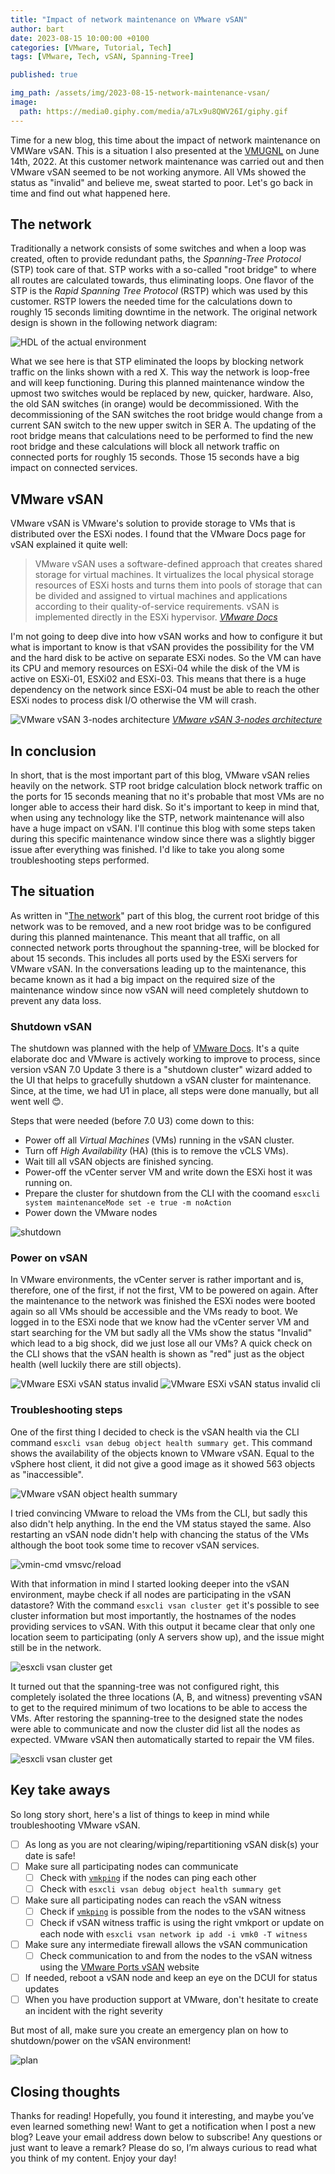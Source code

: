 ```yaml
---
title: "Impact of network maintenance on VMware vSAN"
author: bart
date: 2023-08-15 10:00:00 +0100
categories: [VMware, Tutorial, Tech]
tags: [VMware, Tech, vSAN, Spanning-Tree]

published: true

img_path: /assets/img/2023-08-15-network-maintenance-vsan/
image:
  path: https://media0.giphy.com/media/a7Lx9u8QWV26I/giphy.gif
---
```

Time for a new blog, this time about the impact of network maintenance on VMWare vSAN. This is a situation I also presented at the [VMUGNL](https://vmugnl.nl/) on June 14th, 2022. At this customer network maintenance was carried out and then VMware vSAN seemed to be not working anymore. All VMs showed the status as "invalid" and believe me, sweat started to poor. Let's go back in time and find out what happened here.

## The network
Traditionally a network consists of some switches and when a loop was created, often to provide redundant paths, the *Spanning-Tree Protocol* (STP) took care of that. STP works with a so-called "root bridge" to where all routes are calculated towards, thus eliminating loops. One flavor of the STP is the *Rapid Spanning Tree Protocol* (RSTP) which was used by this customer. RSTP lowers the needed time for the calculations down to roughly 15 seconds limiting downtime in the network. The original network design is shown in the following network diagram:

![HDL of the actual environment](network_design_stp.png)

What we see here is that STP eliminated the loops by blocking network traffic on the links shown with a red X. This way the network is loop-free and will keep functioning. During this planned maintenance window the upmost two switches would be replaced by new, quicker, hardware. Also, the old SAN switches (in orange) would be decommissioned. With the decommissioning of the SAN switches the root bridge would change from a current SAN switch to the new upper switch in SER A. The updating of the root bridge means that calculations need to be performed to find the new root bridge and these calculations will block all network traffic on connected ports for roughly 15 seconds. Those 15 seconds have a big impact on connected services.

## VMware vSAN
VMware vSAN is VMware's solution to provide storage to VMs that is distributed over the ESXi nodes. I found that the VMware Docs page for vSAN explained it quite well:

> VMware vSAN uses a software-defined approach that creates shared storage for virtual machines. It virtualizes the local physical storage resources of ESXi hosts and turns them into pools of storage that can be divided and assigned to virtual machines and applications according to their quality-of-service requirements. vSAN is implemented directly in the ESXi hypervisor. _[VMware Docs](https://docs.vmware.com/en/VMware-vSphere/7.0/com.vmware.vsphere.vsan-planning.doc/GUID-ACC10393-47F6-4C5A-85FC-88051C1806A0.html)_

I'm not going to deep dive into how vSAN works and how to configure it but what is important to know is that vSAN provides the possibility for the VM and the hard disk to be active on separate ESXi nodes. So the VM can have its CPU and memory resources on ESXi-04 while the disk of the VM is active on ESXi-01, ESXi02 and ESXi-03. This means that there is a huge dependency on the network since ESXi-04 must be able to reach the other ESXi nodes to process disk I/O otherwise the VM will crash.

![VMware vSAN 3-nodes architecture](vmware-vsan.png)
_[VMware vSAN 3-nodes architecture](https://4sysops.com/archives/vmware-vsan-3-nodes-mode/)_

## In conclusion
In short, that is the most important part of this blog, VMware vSAN relies heavily on the network. STP root bridge calculation block network traffic on the ports for 15 seconds meaning that no it's probable that most VMs are no longer able to access their hard disk. So it's important to keep in mind that, when using any technology like the STP, network maintenance will also have a huge impact on vSAN. I'll continue this blog with some steps taken during this specific maintenance window since there was a slightly bigger issue after everything was finished. I'd like to take you along some troubleshooting steps performed.

## The situation
As written in "[The network](#the-network)" part of this blog, the current root bridge of this network was to be removed, and a new root bridge was to be configured during this planned maintenance. This meant that all traffic, on all connected network ports throughout the spanning-tree, will be blocked for about 15 seconds. This includes all ports used by the ESXi servers for VMware vSAN. In the conversations leading up to the maintenance, this became known as it had a big impact on the required size of the maintenance window since now vSAN will need completely shutdown to prevent any data loss.

### Shutdown vSAN
The shutdown was planned with the help of [VMware Docs](https://docs.vmware.com/en/VMware-vSphere/7.0/com.vmware.vsphere.vsan-planning.doc/GUID-31B4F958-30A9-4BEC-819E-32A18A685688.html). It's a quite elaborate doc and VMware is actively working to improve to process, since version vSAN 7.0 Update 3 there is a "shutdown cluster" wizard added to the UI that helps to gracefully shutdown a vSAN cluster for maintenance. Since, at the time, we had U1 in place, all steps were done manually, but all went well 😊. 

Steps that were needed (before 7.0 U3) come down to this:
- Power off all *Virtual Machines* (VMs) running in the vSAN cluster.
- Turn off *High Availability* (HA) (this is to remove the vCLS VMs).
- Wait till all vSAN objects are finished syncing.
- Power-off the vCenter server VM and write down the ESXi host it was running on.
- Prepare the cluster for shutdown from the CLI with the coomand `esxcli system maintenanceMode set -e true -m noAction`
- Power down the VMware nodes

![shutdown](https://i.giphy.com/media/wX1EkCbN62xkJIGh1b/giphy.webp)

### Power on vSAN
In VMware environments, the vCenter server is rather important and is, therefore, one of the first, if not the first, VM to be powered on again. After the maintenance to the network was finished the ESXi nodes were booted again so all VMs should be accessible and the VMs ready to boot. We logged in to the ESXi node that we know had the vCenter server VM and start searching for the VM but sadly all the VMs show the status "Invalid" which lead to a big shock, did we just lose all our VMs? A quick check on the CLI shows that the vSAN health is shown as "red" just as the object health (well luckily there are still objects).

![VMware ESXi vSAN status invalid](vmware-esxi-invalid.png)
![VMware ESXi vSAN status invalid cli](vmware-esxi-invalid-cli.png)

### Troubleshooting steps
One of the first thing I decided to check is the vSAN health via the CLI command `esxcli vsan debug object health summary get`. This command shows the availability of the objects known to VMware vSAN. Equal to the vSphere host client, it did not give a good image as it showed 563 objects as "inaccessible". 

![VMware vSAN object health summary](vsan-object-health.png)

I tried convincing VMware to reload the VMs from the CLI, but sadly this also didn't help anything. In the end the VM status stayed the same. Also restarting an vSAN node didn't help with chancing the status of the VMs although the boot took some time to recover vSAN services.

![vmin-cmd vmsvc/reload](esxi-reload-vms.png)

With that information in mind I started looking deeper into the vSAN environment, maybe check if all nodes are participating in the vSAN datastore? With the command `esxcli vsan cluster get` it's possible to see cluster information but most importantly, the hostnames of the nodes providing services to vSAN. With this output it became clear that only one location seem to participating (only A servers show up), and the issue might still be in the network.

![esxcli vsan cluster get](esxcli-vsan-cluster-get.png)

It turned out that the spanning-tree was not configured right, this completely isolated the three locations (A, B, and witness) preventing vSAN to get to the required minimum of two locations to be able to access the VMs. After restoring the spanning-tree to the designed state the nodes were able to communicate and now the cluster did list all the nodes as expected. VMware vSAN then automatically started to repair the VM files. 

![esxcli vsan cluster get](esxcli-vsan-cluster-get-1.png)


## Key take aways
So long story short, here's a list of things to keep in mind while troubleshooting VMware vSAN.

- [ ] As long as you are not clearing/wiping/repartitioning vSAN disk(s) your date is safe!
- [ ] Make sure all participating nodes can communicate 
  - [ ] Check with [`vmkping`](https://kb.vmware.com/s/article/1003728) if the nodes can ping each other
  - [ ] Check with `esxcli vsan debug object health summary get`
- [ ] Make sure all participating nodes can reach the vSAN witness
  - [ ] Check if [`vmkping`](https://kb.vmware.com/s/article/1003728) is possible from the nodes to the vSAN witness
  - [ ] Check if vSAN witness traffic is using the right vmkport or update on each node with `esxcli vsan network ip add -i vmk0 -T witness`
- [ ] Make sure any intermediate firewall allows the vSAN communication 
  - [ ] Check communication to and from the nodes to the vSAN witness using the [VMware Ports vSAN](https://ports.esp.vmware.com/home/vSAN) website
- [ ] If needed, reboot a vSAN node and keep an eye on the DCUI for status updates
- [ ] When you have production support at VMware, don't hesitate to create an incident with the right severity

But most of all, make sure you create an emergency plan on how to shutdown/power on the vSAN environment! 

![plan](create-a-plan.jpg)

## Closing thoughts
Thanks for reading! Hopefully, you found it interesting, and maybe you’ve even learned something new! Want to get a notification when I post a new blog? Leave your email address down below to subscribe! Any questions or just want to leave a remark? Please do so, I’m always curious to read what you think of my content. Enjoy your day!